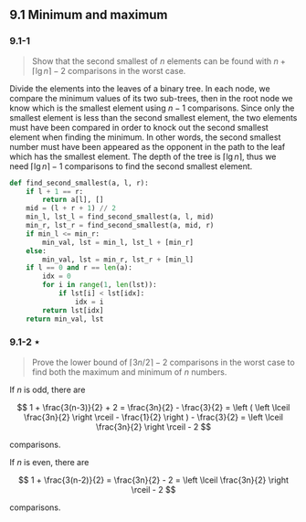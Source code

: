 ## 9.1 Minimum and maximum

### 9.1-1

> Show that the second smallest of $n$ elements can be found with $n +  \lceil \lg n\rceil - 2$ comparisons in the worst case.

Divide the elements into the leaves of a binary tree. In each node, we compare the minimum values of its two sub-trees, then in the root node we know which is the smallest element using $n-1$ comparisons. Since only the smallest element is less than the second smallest element, the two elements must have been compared in order to knock out the second smallest element when finding the minimum. In other words, the second smallest number must have been appeared as the opponent in the path to the leaf which has the smallest element. The depth of the tree is $\lceil \lg n\rceil$, thus we need $\lceil \lg n\rceil - 1$ comparisons to find the second smallest element.

```python
def find_second_smallest(a, l, r):
    if l + 1 == r:
        return a[l], []
    mid = (l + r + 1) // 2
    min_l, lst_l = find_second_smallest(a, l, mid)
    min_r, lst_r = find_second_smallest(a, mid, r)
    if min_l <= min_r:
        min_val, lst = min_l, lst_l + [min_r]
    else:
        min_val, lst = min_r, lst_r + [min_l]
    if l == 0 and r == len(a):
        idx = 0
        for i in range(1, len(lst)):
            if lst[i] < lst[idx]:
                idx = i
        return lst[idx]
    return min_val, lst
```


### 9.1-2 $\star$

> Prove the lower bound of $\lceil 3n/2 \rceil - 2$ comparisons in the worst case to find both the maximum and minimum of $n$ numbers.

If $n$ is odd, there are

$$
1 + \frac{3(n-3)}{2} + 2 = \frac{3n}{2} - \frac{3}{2} = \left ( \left \lceil \frac{3n}{2} \right \rceil - \frac{1}{2} \right ) - \frac{3}{2} = \left \lceil \frac{3n}{2} \right \rceil - 2
$$

comparisons.

If $n$ is even, there are

$$
1 + \frac{3(n-2)}{2} = \frac{3n}{2} - 2 = \left \lceil \frac{3n}{2} \right \rceil - 2
$$

comparisons.
